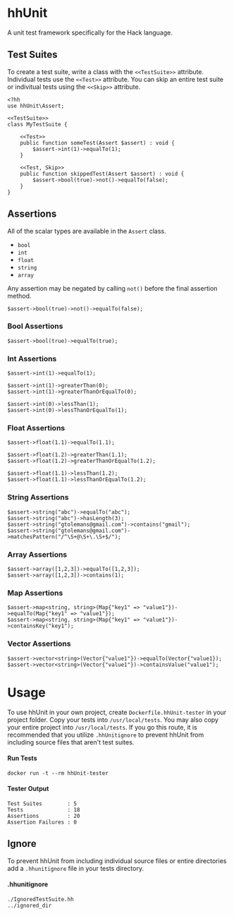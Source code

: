 # hhUnit

A unit test framework specifically for the Hack language.

## Test Suites

To create a test suite, write a class with the `<<TestSuite>>` attribute. Individual tests use the `<<Test>>` attribute. You can skip an entire test suite or indivitual tests using the `<<Skip>>` attribute.

```
<?hh
use hhUnit\Assert;

<<TestSuite>>
class MyTestSuite {

    <<Test>>
    public function someTest(Assert $assert) : void {
        $assert->int(1)->equalTo(1);
    }

    <<Test, Skip>>
    public function skippedTest(Assert $assert) : void {
        $assert->bool(true)->not()->equalTo(false);
    }
}
```

## Assertions

All of the scalar types are available in the `Assert` class. 

- `bool`
- `int`
- `float`
- `string`
- `array`

Any assertion may be negated by calling `not()` before the final assertion method. 

```
$assert->bool(true)->not()->equalTo(false);
```

### Bool Assertions

```
$assert->bool(true)->equalTo(true);
```

### Int Assertions

```
$assert->int(1)->equalTo(1);

$assert->int(1)->greaterThan(0);
$assert->int(1)->greaterThanOrEqualTo(0);

$assert->int(0)->lessThan(1);
$assert->int(0)->lessThanOrEqualTo(1);
```

### Float Assertions

```
$assert->float(1.1)->equalTo(1.1);

$assert->float(1.2)->greaterThan(1.1);
$assert->float(1.2)->greaterThanOrEqualTo(1.2);

$assert->float(1.1)->lessThan(1.2);
$assert->float(1.1)->lessThanOrEqualTo(1.2);
```

### String Assertions

```
$assert->string("abc")->equalTo("abc");
$assert->string("abc")->hasLength(3);
$assert->string("gtolemans@gmail.com")->contains("gmail");
$assert->string("gtolemans@gmail.com")->matchesPattern("/^\S+@\S+\.\S+$/");
```

### Array Assertions

```
$assert->array([1,2,3])->equalTo([1,2,3]);
$assert->array([1,2,3])->contains(1);
```

### Map Assertions

```
$assert->map<string, string>(Map{"key1" => "value1"})->equalTo(Map{"key1" => "value1"});
$assert->map<string, string>(Map{"key1" => "value1"})->containsKey("key1");
```

### Vector Assertions

```
$assert->vector<string>(Vector{"value1"})->equalTo(Vector{"value1});
$assert->vector<string>(Vector{"value1"})->containsValue("value1");
```

# Usage

To use hhUnit in your own project, create `Dockerfile.hhUnit-tester` in your project folder. Copy your tests into `/usr/local/tests`. You may also copy your entire project into `/usr/local/tests`. If you go this route, it is recommended that you utilize `.hhUnitignore` to prevent hhUnit from including source files that aren't test suites. 

#### Run Tests

```
docker run -t --rm hhUnit-tester
```

#### Tester Output

```
Test Suites        : 5
Tests              : 18
Assertions         : 20
Assertion Failures : 0
```

## Ignore

To prevent hhUnit from including individual source files or entire directories add a `.hhunitignore` file in your tests directory.

#### .hhunitignore

```
./IgnoredTestSuite.hh
../ignored_dir
```